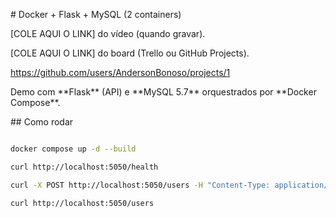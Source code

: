 \# Docker + Flask + MySQL (2 containers)

[COLE AQUI O LINK] do vídeo (quando gravar).

[COLE AQUI O LINK] do board (Trello ou GitHub Projects).

https://github.com/users/AndersonBonoso/projects/1

Demo com \*\*Flask\*\* (API) e \*\*MySQL 5.7\*\* orquestrados por \*\*Docker Compose\*\*.



\## Como rodar

```bash

docker compose up -d --build

curl http://localhost:5050/health

curl -X POST http://localhost:5050/users -H "Content-Type: application/json" -d '{ "name":"Anderson","username":"Ander","password":"123@Teste" }'

curl http://localhost:5050/users



